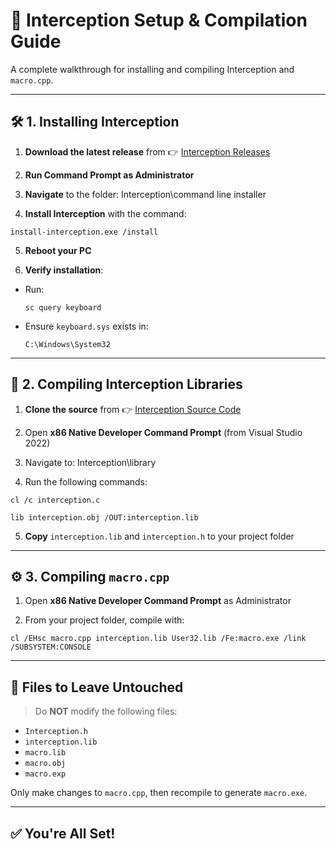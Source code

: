 <!-- INSTALLING INTERCEPTION 
Download the latest release from https://github.com/oblitum/Interception/releases
Start CMD as Administrator
Navigate to Interception\command line installer
Run the following command
    install-interception.exe /install
Reboot your PC
After reboot check for keyboard service with sc query keyboard, also keyboard.sys file should be present in System32 folder

COMPILING INTERCEPTION LIBRARIES
Download Interception from https://github.com/oblitum/Interception/tree/master
Run x86 Native Developer Command Line Tools
Navigate to Interception/library and run the following
    cl /c interception.c
    lib interception.obj /OUT:interception.lib
Copy interception.lib and interception.h to your project folder

COMPILING MACRO.CPP
Compile macro.cpp with the below command
Use x86 Native Developer Command Line Tools from Visual Studio and run it as admin
cl /EHsc macro.cpp interception.lib User32.lib /Fe:macro.exe /link /SUBSYSTEM:CONSOLE

No need to touch the files below
Interception.h, interception.lib, macro.lib, macro.obj and macro.exp

Edit macro.cpp and compile it to macro.exe only -->

# 🎯 Interception Setup & Compilation Guide

A complete walkthrough for installing and compiling Interception and `macro.cpp`.

---

## 🛠️ 1. Installing Interception

1. **Download the latest release** from 👉 [Interception Releases](https://github.com/oblitum/Interception/releases)

2. **Run Command Prompt as Administrator**

3. **Navigate** to the folder:  Interception\command line installer

4. **Install Interception** with the command:  
```
install-interception.exe /install
```

5. **Reboot your PC**

6. **Verify installation**:
- Run:
  ```
  sc query keyboard
  ```
- Ensure `keyboard.sys` exists in:
  ```
  C:\Windows\System32
  ```

---

## 🧱 2. Compiling Interception Libraries

1. **Clone the source** from 👉 [Interception Source Code](https://github.com/oblitum/Interception/tree/master)

2. Open **x86 Native Developer Command Prompt** (from Visual Studio 2022)

3. Navigate to: Interception\library

4. Run the following commands:
```
cl /c interception.c
```
```
lib interception.obj /OUT:interception.lib
```

5. **Copy** `interception.lib` and `interception.h` to your project folder

---

## ⚙️ 3. Compiling `macro.cpp`

1. Open **x86 Native Developer Command Prompt** as Administrator

2. From your project folder, compile with:
```
cl /EHsc macro.cpp interception.lib User32.lib /Fe:macro.exe /link /SUBSYSTEM:CONSOLE
```

---

## 🚫 Files to Leave Untouched

> Do **NOT** modify the following files:

- `Interception.h`
- `interception.lib`
- `macro.lib`
- `macro.obj`
- `macro.exp`

Only make changes to `macro.cpp`, then recompile to generate `macro.exe`.

---

## ✅ You're All Set!



